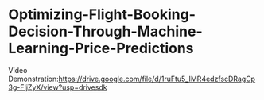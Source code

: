 # Optimizing-Flight-Booking-Decision-Through-Machine-Learning-Price-Predictions
Video Demonstration:https://drive.google.com/file/d/1ruFtu5_IMR4edzfscDRagCp3g-FIjZyX/view?usp=drivesdk

